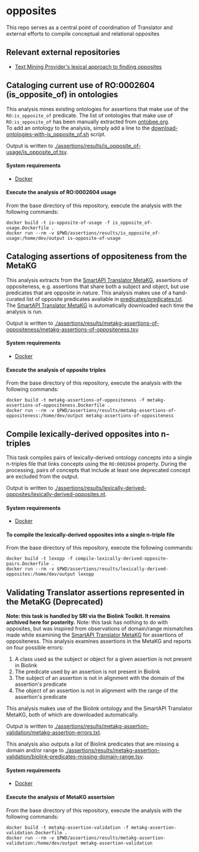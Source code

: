 # opposites
This repo serves as a central point of coordination of Translator and external efforts to compile conceptual and relational opposites

## Relevant external repositories
* [Text Mining Provider's lexical approach to finding opposites](https://github.com/UCDenver-ccp/translator-concept-oppositeness)


## Cataloging current use of RO:0002604 (is_opposite_of) in ontologies
This analysis mines existing ontologies for assertions that make use of the `RO:is_opposite_of` predicate. The list of ontologies that make use of `RO:is_opposite_of` has been manually extracted from [ontobee.org](http://www.ontobee.org/ontology/RO?iri=http://purl.obolibrary.org/obo/RO_0002604). <br> To add an ontology to the analysis, simply add a line to the [download-ontologies-with-is_opposite_of.sh](https://github.com/NCATSTranslator/opposites/blob/main/assertions/scripts/download-ontologies-with-is_opposite_of.sh) script.

Output is written to [./assertions/results/is_opposite_of-usage/is_opposite_of.tsv](https://github.com/NCATSTranslator/opposites/blob/main/assertions/results/is_opposite_of-usage/is_opposite_of.tsv).

#### System requirements
* [Docker](https://www.docker.com/)

#### Execute the analysis of RO:0002604 usage
From the base directory of this repository, execute the analysis with the following commands:
```
docker build -t is-opposite-of-usage -f is_opposite_of-usage.Dockerfile .
docker run --rm -v $PWD/assertions/results/is_opposite_of-usage:/home/dev/output is-opposite-of-usage
```

## Cataloging assertions of oppositeness from the MetaKG
This analysis extracts from the [SmartAPI Translator MetaKG](https://smart-api.info/portal/translator/metakg), assertions of oppositeness, e.g. assertions that share both a subject and object, but use predicates that are opposite in nature. This analysis makes use of a hand-curated list of opposite predicates available in [predicates/predicates.txt](https://github.com/NCATSTranslator/opposites/blob/main/predicates/predicates.txt). The [SmartAPI Translator MetaKG](https://smart-api.info/portal/translator/metakg) is automatically downloaded each time the analysis is run.

Output is written to [./assertions/results/metakg-assertions-of-oppositeness/metakg-assertions-of-oppositeness.tsv](https://github.com/NCATSTranslator/opposites/blob/main/assertions/results/metakg-assertions-of-oppositeness/metakg-assertions-of-oppositeness.tsv).

#### System requirements
* [Docker](https://www.docker.com/)

#### Execute the analysis of opposite triples
From the base directory of this repository, execute the analysis with the following commands:
```
docker build -t metakg-assertions-of-oppositeness -f metakg-assertions-of-oppositeness.Dockerfile .
docker run --rm -v $PWD/assertions/results/metakg-assertions-of-oppositeness:/home/dev/output metakg-assertions-of-oppositeness
```


## Compile lexically-derived opposites into n-triples
This task compiles pairs of lexically-derived ontology concepts into a single n-triples file that links concepts using the `RO:0002604` property. During the processing, pairs of concepts that include at least one deprecated concept are excluded from the output.

Output is written to [./assertions/results/lexically-derived-opposites/lexically-derived-opposites.nt](https://github.com/NCATSTranslator/opposites/blob/main/assertions/results/lexically-derived-opposites/lexically-derived-opposites.nt).

#### System requirements
* [Docker](https://www.docker.com/)

#### To compile the lexically-derived opposites into a single n-triple file
From the base directory of this repository, execute the following commands:
```
docker build -t lexopp -f compile-lexically-derived-opposite-pairs.Dockerfile .
docker run --rm -v $PWD/assertions/results/lexically-derived-opposites:/home/dev/output lexopp
```




## Validating Translator assertions represented in the MetaKG (Deprecated)
**Note: this task is handled by SRI via the Biolink Toolkit. It remains archived here for posterity.**
Note: this task has nothing to do with opposites, but was inspired from observations of domain/range mismatches made while examining the [SmartAPI Translator MetaKG](https://smart-api.info/portal/translator/metakg) for assertions of oppositeness. This analysis examines assertions in the MetaKG and reports on four possible errors:
1) A class used as the subject or object for a given assertion is not present in Biolink
2) The predicate used by an assertion is not present in Biolink
3) The subject of an assertion is not in alignment with the domain of the assertion's predicate
4) The object of an assertion is not in alignment with the range of the assertion's predicate

This analysis makes use of the Biolink ontology and the SmartAPI Translator MetaKG, both of which are downloaded automatically.

Output is written to [./assertions/results/metakg-assertion-validation/metakg-assertion-errors.txt](https://github.com/NCATSTranslator/opposites/blob/main/assertions/results/metakg-assertion-validation/metakg-assertion-errors.txt).

This analysis also outputs a list of Biolink predicates that are missing a domain and/or range to [./assertions/results/metakg-assertion-validation/biolink-predicates-missing-domain-range.tsv](https://github.com/NCATSTranslator/opposites/blob/main/assertions/results/metakg-assertion-validation/biolink-predicates-missing-domain-range.tsv).

#### System requirements
* [Docker](https://www.docker.com/)

#### Execute the analysis of MetaKG assertsion
From the base directory of this repository, execute the analysis with the following commands:
```
docker build -t metakg-assertion-validation -f metakg-assertion-validation.Dockerfile .
docker run --rm -v $PWD/assertions/results/metakg-assertion-validation:/home/dev/output metakg-assertion-validation
```

